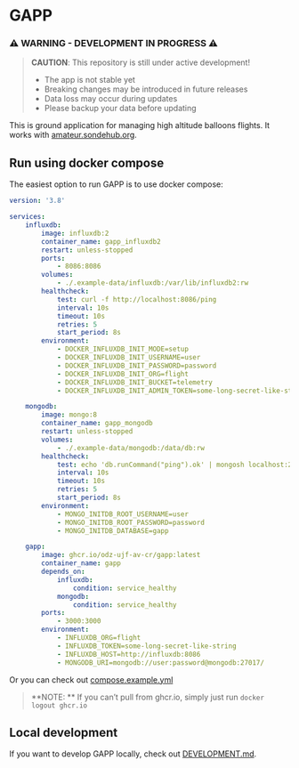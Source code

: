 # GAPP

### ⚠️ WARNING - DEVELOPMENT IN PROGRESS ⚠️
> **CAUTION**: This repository is still under active development!
> - The app is not stable yet
> - Breaking changes may be introduced in future releases
> - Data loss may occur during updates
> - Please backup your data before updating


This is ground application for managing high altitude balloons flights. It works with [amateur.sondehub.org](https://amateur.sondehub.org/).


## Run using docker compose

The easiest option to run GAPP is to use docker compose:

```yml
version: '3.8'

services:
    influxdb:
        image: influxdb:2
        container_name: gapp_influxdb2
        restart: unless-stopped
        ports:
            - 8086:8086
        volumes:
            - ./.example-data/influxdb:/var/lib/influxdb2:rw
        healthcheck:
            test: curl -f http://localhost:8086/ping
            interval: 10s
            timeout: 10s
            retries: 5
            start_period: 8s
        environment:
            - DOCKER_INFLUXDB_INIT_MODE=setup
            - DOCKER_INFLUXDB_INIT_USERNAME=user
            - DOCKER_INFLUXDB_INIT_PASSWORD=password
            - DOCKER_INFLUXDB_INIT_ORG=flight
            - DOCKER_INFLUXDB_INIT_BUCKET=telemetry
            - DOCKER_INFLUXDB_INIT_ADMIN_TOKEN=some-long-secret-like-string

    mongodb:
        image: mongo:8
        container_name: gapp_mongodb
        restart: unless-stopped
        volumes:
            - ./.example-data/mongodb:/data/db:rw
        healthcheck:
            test: echo 'db.runCommand("ping").ok' | mongosh localhost:27017/test --quiet
            interval: 10s
            timeout: 10s
            retries: 5
            start_period: 8s
        environment:
            - MONGO_INITDB_ROOT_USERNAME=user
            - MONGO_INITDB_ROOT_PASSWORD=password
            - MONGO_INITDB_DATABASE=gapp

    gapp:
        image: ghcr.io/odz-ujf-av-cr/gapp:latest
        container_name: gapp
        depends_on:
            influxdb:
                condition: service_healthy
            mongodb:
                condition: service_healthy
        ports:
            - 3000:3000
        environment:
            - INFLUXDB_ORG=flight
            - INFLUXDB_TOKEN=some-long-secret-like-string
            - INFLUXDB_HOST=http://influxdb:8086
            - MONGODB_URI=mongodb://user:password@mongodb:27017/
```

Or you can check out [compose.example.yml](./compose.example.yml)

> **NOTE: ** If you can’t pull from ghcr.io, simply just run `docker logout ghcr.io`

## Local development

If you want to develop GAPP locally, check out [DEVELOPMENT.md](./DEVELOPMENT.md).
